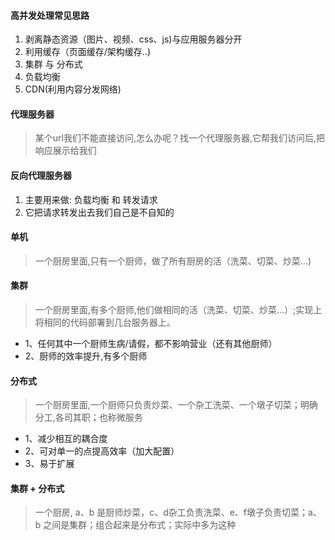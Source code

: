 #### 高并发处理常见思路
1. 剥离静态资源（图片、视频、css、js)与应用服务器分开
2. 利用缓存（页面缓存/架构缓存..)
3. 集群 与 分布式
4. 负载均衡
5. CDN(利用内容分发网络)

#### 代理服务器
> 某个url我们不能直接访问,怎么办呢？找一个代理服务器,它帮我们访问后,把响应展示给我们

#### 反向代理服务器
> 
1. 主要用来做: 负载均衡 和 转发请求
2. 它把请求转发出去我们自己是不自知的

#### 单机
> 一个厨房里面,只有一个厨师，做了所有厨房的活（洗菜、切菜、炒菜...) 

#### 集群
> 一个厨房里面,有多个厨师,他们做相同的活（洗菜、切菜、炒菜...）;实现上将相同的代码部署到几台服务器上。
* 1、任何其中一个厨师生病/请假，都不影响营业（还有其他厨师）
* 2、厨师的效率提升,有多个厨师

#### 分布式
> 一个厨房里面,一个厨师只负责炒菜、一个杂工洗菜、一个墩子切菜；明确分工,各司其职；也称微服务
* 1、减少相互的耦合度
* 2、可对单一的点提高效率（加大配置）
* 3、易于扩展

#### 集群 + 分布式
> 一个厨房, a、b 是厨师炒菜，c、d杂工负责洗菜、e、f墩子负责切菜；a、b 之间是集群；组合起来是分布式；实际中多为这种